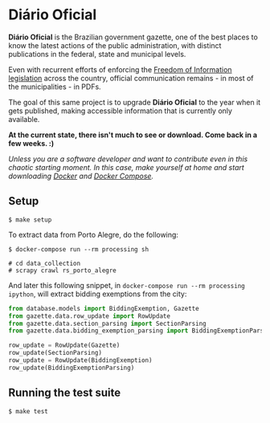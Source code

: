 # Diário Oficial

**Diário Oficial** is the Brazilian government gazette, one of the best places to know the latest actions of the public administration, with distinct publications in the federal, state and municipal levels.

Even with recurrent efforts of enforcing the [Freedom of Information legislation](http://www.acessoainformacao.gov.br/assuntos/conheca-seu-direito/principais-aspectos/principais-aspectos) across the country, official communication remains - in most of the municipalities - in PDFs.

The goal of this same project is to upgrade **Diário Oficial** to the year when it gets published, making accessible information that is currently only available.

**At the current state, there isn't much to see or download. Come back in a few weeks. :)**

*Unless you are a software developer and want to contribute even in this chaotic starting moment. In this case, make yourself at home and start downloading [Docker](https://www.docker.com) and [Docker Compose](https://docs.docker.com/compose/overview/).*

## Setup

```console
$ make setup
```

To extract data from Porto Alegre, do the following:

```console
$ docker-compose run --rm processing sh

# cd data_collection
# scrapy crawl rs_porto_alegre
```

And later this following snippet, in `docker-compose run --rm processing ipython`, will extract bidding exemptions from the city:

```python
from database.models import BiddingExemption, Gazette
from gazette.data.row_update import RowUpdate
from gazette.data.section_parsing import SectionParsing
from gazette.data.bidding_exemption_parsing import BiddingExemptionParsing

row_update = RowUpdate(Gazette)
row_update(SectionParsing)
row_update = RowUpdate(BiddingExemption)
row_update(BiddingExemptionParsing)
```

## Running the test suite

```
$ make test
```
